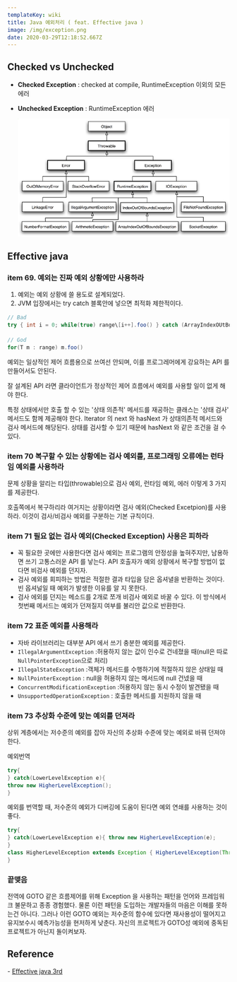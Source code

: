 ```yaml
---
templateKey: wiki
title: Java 예외처리 ( feat. Effective java )
image: /img/exception.png
date: 2020-03-29T12:18:52.667Z
---
```

## Checked vs Unchecked

* **Checked Exception** : checked at compile, RuntimeException 이외의 모든 에러
* **Unchecked Exception** : RuntimeException 에러

  ![](/img/exception.png)

## Effective java

### item 69. 예외는 진짜 예외 상황에만 사용하라

1. 예외는 예외 상황에 쓸 용도로 설계되었다.
2. JVM 입장에서는 try catch 블록안에 넣으면 최적화 제한적이다.

```java
// Bad 
try { int i = 0; while(true) range\[i++].foo() } catch (ArrayIndexOUtBoundsException e) { // sth }

// God
for(T m : range) m.foo()
```

예외는 일상적인 제어 흐름용으로 쓰여선 안되며, 이를 프로그레머에게 강요하는 API 를 만들어서도 안된다.

잘 설계된 API 라면 클라이언트가 정상적인 제어 흐름에서 예외를 사용할 일이 없게 해야 한다.

특정 상태에서만 호출 할 수 있는 '상태 의존적' 메서드를 재공하는 클래스는 '상태 검사' 메서드도 함께 제공해야 한다. Iterator 의 next 와 hasNext 가 상태의존적 메서드와 검사 메서드에 해당된다. 상태를 검사할 수 있기 때문에 hasNext 와 같은 조건을 걸 수 있다.

### item 70 복구할 수 있는 상황에는 검사 예외를, 프로그래밍 오류에는 런타임 예외를 사용하라

문제 상황을 알리는 타입(throwable)으로 검사 예외, 런타임 예외, 에러 이렇게 3 가지를 제공한다.

호출쪽에서 복구하리라 여거지는 상황이라면 검사 예외(Checked Excetpion)를 사용하라. 이것이 검사/비검사 예외를 구분하는 기본 규칙이다.

### item 71 필요 없는 검사 예외(Checked Exception) 사용은 피하라

* 꼭 필요한 곳에만 사용한다면 검사 예외는 프로그램의 안정성을 높혀주지만, 남용하면 쓰기 고통스러운 API 를 낳는다. API 호출자가 예외 상황에서 복구할 방법이 없다면 비검사 예외를 던지자.
* 검사 예외를 회피하는 방법은 적절한 결과 타입을 담은 옵셔녈을 반환하는 것이다. 빈 옵셔널일 때 예외가 발생한 이유를 알 지 못한다.
* 검사 에외를 던지는 메소드를 2개로 쪼개 비검사 예외로 바꿀 수 있다. 이 방식에서 첫번째 메서드는 예외가 던져질지 여부를 불리안 값으로 반환한다.

### item 72 표준 예외를 사용해라

* 자바 라이브러리는 대부분 API 에서 쓰기 충분한 예외를 제공한다.
* `IllegalArgumentException` :허용하지 않는 값이 인수로 건네졌을 때(null은 따로 `NullPointerException`으로 처리)
* `IllegalStateException` :객체가 메서드를 수행하기에 적절하지 않은 상태일 때
* `NullPointerException` : null을 허용하지 않는 메서드에 null 건넸을 때
* `ConcurrentModificationException` :허용하지 않는 동시 수정이 발견됐을 때
* `UnsupportedOperationException` : 호출한 메서드를 지원하지 않을 때

### item 73 추상화 수준에 맞는 예외를 던져라

상위 계층에서는 저수준의 예외를 잡아 자신의 추상화 수준에 맞는 예외로 바꿔 던져야 한다.

예외번역

```java
try{
} catch(LowerLevelException e){ 
throw new HigherLevelException();
}
```

예외를 번역할 때, 저수준의 예외가 디버깅에 도움이 된다면 예외 연쇄를 사용하는 것이 좋다.

```java
try{
} catch(LowerLevelException e){ throw new HigherLevelException(e);
}
class HigherLevelException extends Exception { HigherLevelException(Throwable throwable){ super(throwable); }
}
```

### 끝맺음

전역에 GOTO 같은 흐름제어를 위해 Exception 을 사용하는 패턴을 언어와 프레임워크 불문하고 종종 경험했다. 물론 이런 패턴을 도입하는 개발자들의 마음은 이해를 못하는건 아니다. 그러나 이런 GOTO 예외는 저수준의 함수에 있다면 재사용성이 떨어지고 유지보수시 예측가능성을 현저하게 낮춘다. 자신의 프로젝트가 GOTO성 예외에 중독된 프로젝트가 아닌지 돌이켜보자.



## Reference

\- [](http://www.yes24.com/Product/Goods/65551284)[Effective java 3rd](http://www.yes24.com/Product/Goods/65551284)
